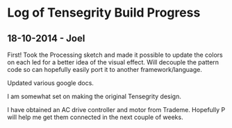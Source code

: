 # Log of Tensegrity Build Progress

## 18-10-2014 - Joel

First! Took the Processing sketch and made it possible to update
the colors on each led for a better idea of the visual effect. Will
decouple the pattern code so can hopefully easily port it to another
framework/language.

Updated various google docs.

I am somewhat set on making the original Tensegrity design.

I have obtained an AC drive controller and motor from Trademe. Hopefully
P will help me get them connected in the next couple of weeks.
